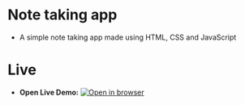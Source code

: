 # Note taking app
 - A simple note taking app made using HTML, CSS and JavaScript

# Live
 - **Open Live Demo:** [![Open in browser](https://img.shields.io/badge/Open_in_browser-online_at_https_nebeyoumusie_github_io_note-app_--_svg?style=for-the-badge&logo=Netlify)](https://nebeyoumusie.github.io/note-app/)
